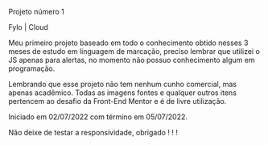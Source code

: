 Projeto número 1

Fylo | Cloud

Meu primeiro projeto baseado em todo o conhecimento obtido nesses 3 meses de estudo em linguagem de marcação, preciso lembrar que utilizei o JS apenas para alertas, no momento não possuo conhecimento algum em programação.

Lembrando que esse projeto não tem nenhum cunho comercial, mas apenas acadêmico. Todas as imagens fontes e qualquer outros itens pertencem ao desafio da Front-End Mentor e é de livre utilização.

Iniciado em 02/07/2022 com término em 05/07/2022.

Não deixe de testar a responsividade, obrigado ! ! !